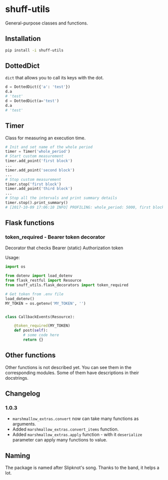 # shuff-utils
General-purpose classes and functions.

## Installation

```bash
pip install -i shuff-utils
```

## DottedDict
`dict` that allows you to call its keys with the dot.

```python
d = DottedDict({'a': 'test'})
d.a
# 'test'
d = DottedDict(a='test')
d.a
# 'test'
```

## Timer
Class for measuring an execution time. 

```python    
# Init and set name of the whole period
timer = Timer('whole_period')
# Start custom measurement
timer.add_point('first block')
...
timer.add_point('second block')
...
# Stop custom measurement
timer.stop('first block')
timer.add_point('third block')
...
# Stop all the intervals and print summary details
timer.stop().print_summary()
# [2017-10-09 17:06:10 INFO] PROFILING: whole_period: 5000, first block: 3000, second block: 2000, third block: 2000
```

## Flask functions

### token_required - Bearer token decorator

Decorator that checks Bearer (static) Authorization token

Usage:
```python
import os

from dotenv import load_dotenv
from flask_restful import Resource
from snuff_utils.flask_decorators import token_required

# Get token from .env file
load_dotenv()
MY_TOKEN = os.getenv('MY_TOKEN', '')


class CallbackEvents(Resource):

    @token_required(MY_TOKEN)
    def post(self):
        # some code here
        return {}
```

## Other functions
Other functions is not described yet. You can see them in the corresponding modules. 
Some of them have descriptions in their docstrings.

## Changelog

### 1.0.3

- `marshmallow_extras.convert` now can take many functions as arguments. 
- Added `marshmallow_extras.convert_items` function. 
- Added `marshmallow_extras.apply` function - with it `deserialize` parameter can apply many functions to value.

## Naming
The package is named after Slipknot's song. Thanks to the band, it helps a lot.